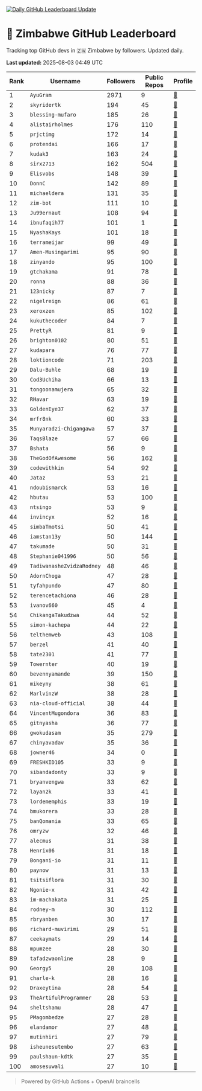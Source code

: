 [![Daily GitHub Leaderboard Update](https://github.com/bevennyamande/zim_leaderboard/actions/workflows/leaderboard.yml/badge.svg)](https://github.com/bevennyamande/zim_leaderboard/actions/workflows/leaderboard.yml)

# 🦍 Zimbabwe GitHub Leaderboard

Tracking top GitHub devs in 🇿🇼 Zimbabwe by followers. Updated daily.

<!-- START LEADERBOARD -->
**Last updated:** 2025-08-03 04:49 UTC  

| Rank | Username | Followers | Public Repos | Profile |
|------|----------|-----------|--------------|---------|
| 1 | `AyuGram` | 2971 | 9 | [🔗](https://github.com/AyuGram) |
| 2 | `skyridertk` | 194 | 45 | [🔗](https://github.com/skyridertk) |
| 3 | `blessing-mufaro` | 185 | 26 | [🔗](https://github.com/blessing-mufaro) |
| 4 | `alistairholmes` | 176 | 110 | [🔗](https://github.com/alistairholmes) |
| 5 | `prjctimg` | 172 | 14 | [🔗](https://github.com/prjctimg) |
| 6 | `protendai` | 166 | 17 | [🔗](https://github.com/protendai) |
| 7 | `kudak3` | 163 | 24 | [🔗](https://github.com/kudak3) |
| 8 | `sirx2713` | 162 | 504 | [🔗](https://github.com/sirx2713) |
| 9 | `Elisvobs` | 148 | 39 | [🔗](https://github.com/Elisvobs) |
| 10 | `DonnC` | 142 | 89 | [🔗](https://github.com/DonnC) |
| 11 | `michaeldera` | 131 | 35 | [🔗](https://github.com/michaeldera) |
| 12 | `zim-bot` | 111 | 10 | [🔗](https://github.com/zim-bot) |
| 13 | `Ju99ernaut` | 108 | 94 | [🔗](https://github.com/Ju99ernaut) |
| 14 | `ibnufaqih77` | 101 | 1 | [🔗](https://github.com/ibnufaqih77) |
| 15 | `NyashaKays` | 101 | 18 | [🔗](https://github.com/NyashaKays) |
| 16 | `terrameijar` | 99 | 49 | [🔗](https://github.com/terrameijar) |
| 17 | `Amen-Musingarimi` | 95 | 90 | [🔗](https://github.com/Amen-Musingarimi) |
| 18 | `zinyando` | 95 | 100 | [🔗](https://github.com/zinyando) |
| 19 | `gtchakama` | 91 | 78 | [🔗](https://github.com/gtchakama) |
| 20 | `ronna` | 88 | 36 | [🔗](https://github.com/ronna) |
| 21 | `123nicky` | 87 | 7 | [🔗](https://github.com/123nicky) |
| 22 | `nigelreign` | 86 | 61 | [🔗](https://github.com/nigelreign) |
| 23 | `xeroxzen` | 85 | 102 | [🔗](https://github.com/xeroxzen) |
| 24 | `kukuthecoder` | 84 | 7 | [🔗](https://github.com/kukuthecoder) |
| 25 | `PrettyR` | 81 | 9 | [🔗](https://github.com/PrettyR) |
| 26 | `brighton0102` | 80 | 51 | [🔗](https://github.com/brighton0102) |
| 27 | `kudapara` | 76 | 77 | [🔗](https://github.com/kudapara) |
| 28 | `loktioncode` | 71 | 203 | [🔗](https://github.com/loktioncode) |
| 29 | `Dalu-Buhle` | 68 | 19 | [🔗](https://github.com/Dalu-Buhle) |
| 30 | `Cod3Uchiha` | 66 | 13 | [🔗](https://github.com/Cod3Uchiha) |
| 31 | `tongoonamujera` | 65 | 32 | [🔗](https://github.com/tongoonamujera) |
| 32 | `RHavar` | 63 | 19 | [🔗](https://github.com/RHavar) |
| 33 | `GoldenEye37` | 62 | 37 | [🔗](https://github.com/GoldenEye37) |
| 34 | `mrfr8nk` | 60 | 33 | [🔗](https://github.com/mrfr8nk) |
| 35 | `Munyaradzi-Chigangawa` | 57 | 37 | [🔗](https://github.com/Munyaradzi-Chigangawa) |
| 36 | `TaqsBlaze` | 57 | 66 | [🔗](https://github.com/TaqsBlaze) |
| 37 | `Bshata` | 56 | 9 | [🔗](https://github.com/Bshata) |
| 38 | `TheGodOfAwesome` | 56 | 162 | [🔗](https://github.com/TheGodOfAwesome) |
| 39 | `codewithkin` | 54 | 92 | [🔗](https://github.com/codewithkin) |
| 40 | `Jataz` | 53 | 21 | [🔗](https://github.com/Jataz) |
| 41 | `ndoubismarck` | 53 | 16 | [🔗](https://github.com/ndoubismarck) |
| 42 | `hbutau` | 53 | 100 | [🔗](https://github.com/hbutau) |
| 43 | `ntsingo` | 53 | 9 | [🔗](https://github.com/ntsingo) |
| 44 | `invincyx` | 52 | 16 | [🔗](https://github.com/invincyx) |
| 45 | `simbaTmotsi` | 50 | 41 | [🔗](https://github.com/simbaTmotsi) |
| 46 | `iamstan13y` | 50 | 144 | [🔗](https://github.com/iamstan13y) |
| 47 | `takumade` | 50 | 31 | [🔗](https://github.com/takumade) |
| 48 | `Stephanie041996` | 50 | 56 | [🔗](https://github.com/Stephanie041996) |
| 49 | `TadiwanasheZvidzaRodney` | 48 | 46 | [🔗](https://github.com/TadiwanasheZvidzaRodney) |
| 50 | `AdornChoga` | 47 | 28 | [🔗](https://github.com/AdornChoga) |
| 51 | `tyfahpundo` | 47 | 80 | [🔗](https://github.com/tyfahpundo) |
| 52 | `terencetachiona` | 46 | 28 | [🔗](https://github.com/terencetachiona) |
| 53 | `ivanov660` | 45 | 4 | [🔗](https://github.com/ivanov660) |
| 54 | `ChikangaTakudzwa` | 44 | 52 | [🔗](https://github.com/ChikangaTakudzwa) |
| 55 | `simon-kachepa` | 44 | 22 | [🔗](https://github.com/simon-kachepa) |
| 56 | `telthemweb` | 43 | 108 | [🔗](https://github.com/telthemweb) |
| 57 | `berzel` | 41 | 40 | [🔗](https://github.com/berzel) |
| 58 | `tate2301` | 41 | 77 | [🔗](https://github.com/tate2301) |
| 59 | `Towernter` | 40 | 19 | [🔗](https://github.com/Towernter) |
| 60 | `bevennyamande` | 39 | 150 | [🔗](https://github.com/bevennyamande) |
| 61 | `mikeyny` | 38 | 61 | [🔗](https://github.com/mikeyny) |
| 62 | `MarlvinzW` | 38 | 28 | [🔗](https://github.com/MarlvinzW) |
| 63 | `nia-cloud-official` | 38 | 44 | [🔗](https://github.com/nia-cloud-official) |
| 64 | `VincentMugondora` | 36 | 83 | [🔗](https://github.com/VincentMugondora) |
| 65 | `gitnyasha` | 36 | 77 | [🔗](https://github.com/gitnyasha) |
| 66 | `gwokudasam` | 35 | 279 | [🔗](https://github.com/gwokudasam) |
| 67 | `chinyavadav` | 35 | 36 | [🔗](https://github.com/chinyavadav) |
| 68 | `jowner46` | 34 | 0 | [🔗](https://github.com/jowner46) |
| 69 | `FRESHKID105` | 33 | 9 | [🔗](https://github.com/FRESHKID105) |
| 70 | `sibandadonty` | 33 | 9 | [🔗](https://github.com/sibandadonty) |
| 71 | `bryanvengwa` | 33 | 62 | [🔗](https://github.com/bryanvengwa) |
| 72 | `layan2k` | 33 | 41 | [🔗](https://github.com/layan2k) |
| 73 | `lordememphis` | 33 | 19 | [🔗](https://github.com/lordememphis) |
| 74 | `bmukorera` | 33 | 28 | [🔗](https://github.com/bmukorera) |
| 75 | `banQomania` | 33 | 65 | [🔗](https://github.com/banQomania) |
| 76 | `omryzw` | 32 | 46 | [🔗](https://github.com/omryzw) |
| 77 | `alecmus` | 31 | 38 | [🔗](https://github.com/alecmus) |
| 78 | `Henrix06` | 31 | 18 | [🔗](https://github.com/Henrix06) |
| 79 | `Bongani-io` | 31 | 11 | [🔗](https://github.com/Bongani-io) |
| 80 | `paynow` | 31 | 13 | [🔗](https://github.com/paynow) |
| 81 | `tsitsiflora` | 31 | 30 | [🔗](https://github.com/tsitsiflora) |
| 82 | `Ngonie-x` | 31 | 42 | [🔗](https://github.com/Ngonie-x) |
| 83 | `im-machakata` | 31 | 25 | [🔗](https://github.com/im-machakata) |
| 84 | `rodney-m` | 30 | 112 | [🔗](https://github.com/rodney-m) |
| 85 | `rbryanben` | 30 | 17 | [🔗](https://github.com/rbryanben) |
| 86 | `richard-muvirimi` | 29 | 51 | [🔗](https://github.com/richard-muvirimi) |
| 87 | `ceekaymats` | 29 | 14 | [🔗](https://github.com/ceekaymats) |
| 88 | `mpumzee` | 28 | 30 | [🔗](https://github.com/mpumzee) |
| 89 | `tafadzwaonline` | 28 | 9 | [🔗](https://github.com/tafadzwaonline) |
| 90 | `Georgy5` | 28 | 108 | [🔗](https://github.com/Georgy5) |
| 91 | `charle-k` | 28 | 16 | [🔗](https://github.com/charle-k) |
| 92 | `Draxeytina` | 28 | 54 | [🔗](https://github.com/Draxeytina) |
| 93 | `TheArtifulProgrammer` | 28 | 53 | [🔗](https://github.com/TheArtifulProgrammer) |
| 94 | `sheltshamu` | 28 | 47 | [🔗](https://github.com/sheltshamu) |
| 95 | `PMagombedze` | 27 | 28 | [🔗](https://github.com/PMagombedze) |
| 96 | `elandamor` | 27 | 48 | [🔗](https://github.com/elandamor) |
| 97 | `mutinhiri` | 27 | 79 | [🔗](https://github.com/mutinhiri) |
| 98 | `isheunesutembo` | 27 | 63 | [🔗](https://github.com/isheunesutembo) |
| 99 | `paulshaun-kdtk` | 27 | 35 | [🔗](https://github.com/paulshaun-kdtk) |
| 100 | `amosesuwali` | 27 | 10 | [🔗](https://github.com/amosesuwali) |
<!-- END LEADERBOARD -->

> Powered by GitHub Actions + OpenAI braincells
